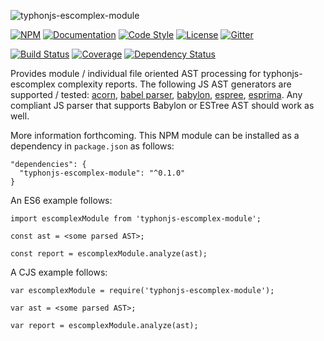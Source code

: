 ![typhonjs-escomplex-module](https://i.imgur.com/xsQDVG1.png)

[![NPM](https://img.shields.io/npm/v/typhonjs-escomplex-module.svg?label=npm)](https://www.npmjs.com/package/typhonjs-escomplex-module)
[![Documentation](http://docs.typhonjs.io/typhonjs-node-escomplex/typhonjs-escomplex-module/badge.svg)](http://docs.typhonjs.io/typhonjs-node-escomplex/typhonjs-escomplex-module/)
[![Code Style](https://img.shields.io/badge/code%20style-allman-yellowgreen.svg?style=flat)](https://en.wikipedia.org/wiki/Indent_style#Allman_style)
[![License](https://img.shields.io/badge/license-MPLv2-yellowgreen.svg?style=flat)](https://github.com/typhonjs-node-escomplex/typhonjs-escomplex-module/blob/master/LICENSE)
[![Gitter](https://img.shields.io/gitter/room/typhonjs/TyphonJS.svg)](https://gitter.im/typhonjs/TyphonJS)

[![Build Status](https://travis-ci.org/typhonjs-node-escomplex/typhonjs-escomplex-module.svg?branch=master)](https://travis-ci.org/typhonjs-node-escomplex/typhonjs-escomplex-module)
[![Coverage](https://img.shields.io/codecov/c/github/typhonjs-node-escomplex/typhonjs-escomplex-module.svg)](https://codecov.io/github/typhonjs-node-escomplex/typhonjs-escomplex-module)
[![Dependency Status](https://david-dm.org/typhonjs-node-escomplex/typhonjs-escomplex-module/status.svg)](https://david-dm.org/typhonjs-node-escomplex/typhonjs-escomplex-module)

Provides module / individual file oriented AST processing for typhonjs-escomplex complexity reports. The following JS AST generators are supported / tested: [acorn](https://www.npmjs.com/package/acorn), [babel parser](https://www.npmjs.com/package/@babel/parser), [babylon](https://www.npmjs.com/package/babylon), [espree](https://www.npmjs.com/package/espree), [esprima](https://www.npmjs.com/package/esprima). Any compliant JS parser that supports Babylon or ESTree AST should work as well.

More information forthcoming. This NPM module can be installed as a dependency in `package.json` as follows:
```
"dependencies": {
  "typhonjs-escomplex-module": "^0.1.0"
}
```

An ES6 example follows:
```
import escomplexModule from 'typhonjs-escomplex-module';

const ast = <some parsed AST>;

const report = escomplexModule.analyze(ast);
```


A CJS example follows:
```
var escomplexModule = require('typhonjs-escomplex-module');

var ast = <some parsed AST>;

var report = escomplexModule.analyze(ast);
```
